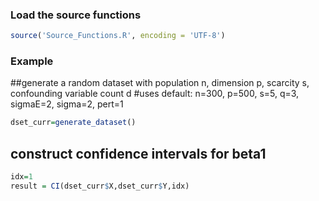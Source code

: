 ### Load the source functions
```R
source('Source_Functions.R', encoding = 'UTF-8')
```
### Example
##generate a random dataset with population n, dimension p, scarcity s, confounding variable count d
#uses default: n=300, p=500, s=5, q=3, sigmaE=2, sigma=2, pert=1


```R
dset_curr=generate_dataset()
```

## construct confidence intervals for beta1
```R
idx=1
result = CI(dset_curr$X,dset_curr$Y,idx)

```
